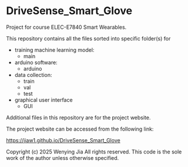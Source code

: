 # DriveSense_Smart_Glove

Project for course ELEC-E7840 Smart Wearables.

This repository contains all the files sorted into specific folder(s) for

- training machine learning model:
  - main
- arduino software:
  - arduino
- data collection:
  - train
  - val
  - test
- graphical user interface
  - GUI

Additional files in this repository are for the project website.

The project website can be accessed from the following link: 

https://jiaw1.github.io/DriveSense_Smart_Glove

Copyright (c) 2025 Wenying Jia
All rights reserved. This code is the sole work of the author unless otherwise specified.
